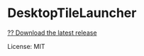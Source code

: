 # DesktopTileLauncher
[?? Download the latest release](https://github.com/108thecitizen/DesktopTileLauncher/releases/latest)

License: MIT
